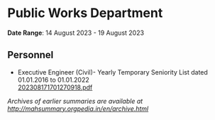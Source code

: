 # Public Works Department

**Date Range**: 14 August 2023 - 19 August 2023


## Personnel
- Executive Engineer (Civil)- Yearly Temporary Seniority List dated 01.01.2016 to 01.01.2022\
  [202308171701270918.pdf](https://gr.maharashtra.gov.in/Site/Upload/Government%20Resolutions/English/202308171701270918.pdf)


*Archives of earlier summaries are available at http://mahsummary.orgpedia.in/en/archive.html*